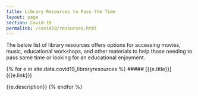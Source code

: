 ```yaml
---
title: Library Resources to Pass the Time
layout: page
section: Covid-19
permalink: /covid19/resources.html
---
```


The below list of library resources offers options for accessing movies, music, educational workshops, and other materials to help those needing to pass some time or looking for an educational enjoyment. 

<div class="ml-4" markdown="1">
{% for e in site.data.covid19_libraryresources %}
##### [{{e.title}}]({{e.link}})

{{e.description}}
{% endfor %}
</div>